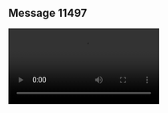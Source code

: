 ## Message 11497



![Video](https://data.iron-swords.co.il/2024/September/14/11497/11497_media.mp4)
